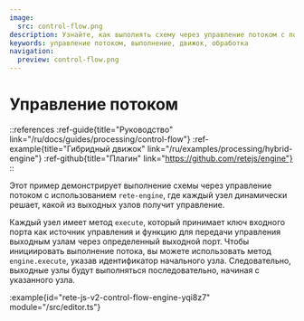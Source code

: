 ```yaml
---
image:
  src: control-flow.png
description: Узнайте, как выполнять схему через управление потоком с помощью rete-engine. В этом примере показано, как каждый узел динамически решает, какой из выходных узлов получит управление.
keywords: управление потоком, выполнение, движок, обработка
navigation:
  preview: control-flow.png
---
```


# Управление потоком

::references
:ref-guide{title="Руководство" link="/ru/docs/guides/processing/control-flow"}
:ref-example{title="Гибридный движок" link="/ru/examples/processing/hybrid-engine"}
:ref-github{title="Плагин" link="https://github.com/retejs/engine"}
::

Этот пример демонстрирует выполнение схемы через управление потоком с использованием `rete-engine`, где каждый узел динамически решает, какой из выходных узлов получит управление.

Каждый узел имеет метод `execute`, который принимает ключ входного порта как источник управления и функцию для передачи управления выходным узлам через определенный выходной порт. Чтобы инициировать выполнение потока, вы можете использовать метод `engine.execute`, указав идентификатор начального узла. Следовательно, выходные узлы будут выполняться последовательно, начиная с указанного узла.

:example{id="rete-js-v2-control-flow-engine-yqi8z7" module="/src/editor.ts"}
